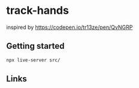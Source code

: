 # track-hands

inspired by https://codepen.io/tr13ze/pen/QvNGRP

## Getting started 

``` bash
npx live-server src/

```

## Links

